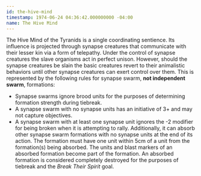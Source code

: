 ```yaml
---
id: the-hive-mind
timestamp: 1974-06-24 04:36:42.000000000 -04:00
name: The Hive Mind
---
```

<p>The Hive Mind of the Tyranids is a single coordinating sentience. Its influence is projected through synapse creatures that communicate with their lesser kin via a form of telepathy. Under the control of synapse creatures the slave organisms act in perfect unison. However, should the synapse creatures be slain the basic creatures revert to their animalistic behaviors until other synapse creatures can exert control over them. This is represented by the following rules for synapse swarm, <strong>not independent swarm</strong>, formations:</p>

<ul>
	<li>Synapse swarms ignore brood units for the purposes of determining formation strength during tiebreak.</li>
	<li>A synapse swarm with no synapse units has an initiative of 3+ and may not capture objectives.</li>
	<li>A synapse swarm with at least one synapse unit ignores the -2 modifier for being broken when it is attempting to rally. Additionally, it can absorb other synapse swarm formations with no synapse units at the end of its action. The formation must have one unit within 5cm of a unit from the formation(s) being absorbed. The units and blast markers of an absorbed formation become part of the formation. An absorbed formation is considered completely destroyed for the purposes of tiebreak and the <em>Break Their Spirit</em> goal.</li>
</ul>